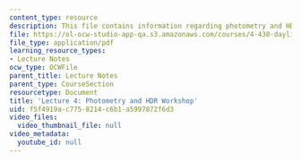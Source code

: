 ```yaml
---
content_type: resource
description: This file contains information regarding photometry and HDR workshop.
file: https://ol-ocw-studio-app-qa.s3.amazonaws.com/courses/4-430-daylighting-spring-2012/f5f4919ac7758214c6b1a5997872f6d3_MIT4_430S12_lec04.pdf
file_type: application/pdf
learning_resource_types:
- Lecture Notes
ocw_type: OCWFile
parent_title: Lecture Notes
parent_type: CourseSection
resourcetype: Document
title: 'Lecture 4: Photometry and HDR Workshop'
uid: f5f4919a-c775-8214-c6b1-a5997872f6d3
video_files:
  video_thumbnail_file: null
video_metadata:
  youtube_id: null
---
```


